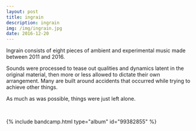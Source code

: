 ```yaml
---
layout: post
title: ingrain
description: ingrain
img: /img/ingrain.jpg
date: 2016-12-20
---
```


Ingrain consists of eight pieces of ambient and experimental music made between 2011 and 2016.

Sounds were processed to tease out qualities and dynamics latent in the original material, then more or less allowed to dictate their own arrangement. Many are built around accidents that occurred while trying to achieve other things.

As much as was possible, things were just left alone.

<br/>

{% include bandcamp.html type="album" id="99382855" %}
